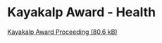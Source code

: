 # Kayakalp Award - Health

[Kayakalp Award Proceeding (80.6 kB)](../files/bdb8e6de-0f50-4e46-bb8f-0693db8694a3.pdf)
